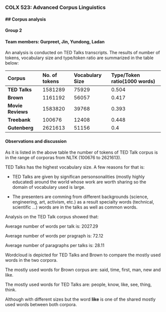 ### COLX 523: Advanced Corpus Linguistics
#### ## Corpus analysis 
#### Group 2
#### Team members: Gurpreet, Jin, Yundong, Ladan



An analysis is conducted on TED Talks transcripts. The results of number of tokens, vocabulary size and type/token ratio are summarized in the table below:

|  Corpus           |  No. of tokens  |  Vocabulary Size |Type/Token ratio(1000 words)  |
| :---              |    :----        |  :----           | :----                        |               
| **TED Talks**     |   1581289       |   75929          |         0.504                |
| **Brown**         |   1161192       |   56057          |         0.417                |
| **Movie Reviews** |   1583820      |    39768          |         0.393                |
| **Treebank**      |   100676       |    12408          |         0.448                |
| **Gutenberg**      |  2621613      |    51156          |         0.4                  |

#### Observations and discussion

As it is listed in the above table the number of tokens of TED Talk corpus is in the range of corporas from NLTK (100676 to 2621613).

TED Talks has the highest vocabulary size. A few reasons for that is:

- TED Talks are given by significan personsonalities (mostly highly educated) around the world whose work are worth sharing so the domain of vocabulary used is large.

- The presenters are comming from different backgrounds (science, engineering, art, activism, etc.) as a result specialty words (technical, scientific ...) words are in the talks as well as common words.


Analysis on the TED Talk corpus showed that:

Average number of words per talk is: 2027.29

Average number of words per pragraph is: 72.12

Average number of paragraphs per talks is: 28.11

Wordcloud is depicted for TED Talks and Brown to compare the mostly used words in the two corpora. 

The mostly used words for Brown corpus are: said, time, first, man, new and like.

The mostly used words for TED Talks are: people, know, like, see, thing, think.

Although with different sizes but the word **like** is one of the shared mostly used words between both corpora.
